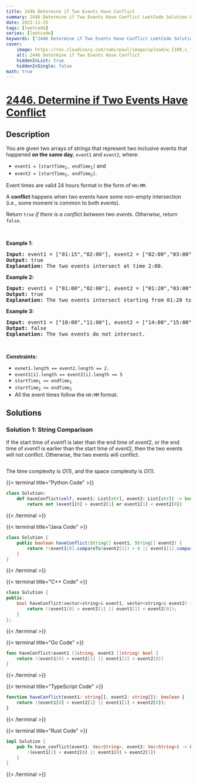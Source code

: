 ```yaml
---
title: 2446 Determine if Two Events Have Conflict
summary: 2446 Determine if Two Events Have Conflict LeetCode Solution Explained
date: 2022-11-25
tags: [leetcode]
series: [leetcode]
keywords: ["2446 Determine if Two Events Have Conflict LeetCode Solution Explained in all languages", "2446 Determine if Two Events Have Conflict", "LeetCode", "leetcode solution in Python3 C++ Java Go PHP Ruby Swift TypeScript Rust C# JavaScript C", "GeeksforGeeks", "InterviewBit", "Coding Ninjas", "HackerRank", "HackerEarth", "CodeChef", "TopCoder", "AlgoExpert", "freeCodeCamp", "Codeforces", "GitHub", "AtCoder", "Samir Paul"]
cover:
    image: https://res.cloudinary.com/samirpaul/image/upload/w_1100,c_fit,co_rgb:FFFFFF,l_text:Arial_75_bold:2446 Determine if Two Events Have Conflict - Solution Explained/problem-solving.webp
    alt: 2446 Determine if Two Events Have Conflict
    hiddenInList: true
    hiddenInSingle: false
math: true
---
```



# [2446. Determine if Two Events Have Conflict](https://leetcode.com/problems/determine-if-two-events-have-conflict)


## Description

<p>You are given two arrays of strings that represent two inclusive events that happened <strong>on the same day</strong>, <code>event1</code> and <code>event2</code>, where:</p>

<ul>
	<li><code>event1 = [startTime<sub>1</sub>, endTime<sub>1</sub>]</code> and</li>
	<li><code>event2 = [startTime<sub>2</sub>, endTime<sub>2</sub>]</code>.</li>
</ul>

<p>Event times are valid 24 hours format in the form of <code>HH:MM</code>.</p>

<p>A <strong>conflict</strong> happens when two events have some non-empty intersection (i.e., some moment is common to both events).</p>

<p>Return <code>true</code><em> if there is a conflict between two events. Otherwise, return </em><code>false</code>.</p>

<p>&nbsp;</p>
<p><strong class="example">Example 1:</strong></p>

<pre>
<strong>Input:</strong> event1 = [&quot;01:15&quot;,&quot;02:00&quot;], event2 = [&quot;02:00&quot;,&quot;03:00&quot;]
<strong>Output:</strong> true
<strong>Explanation:</strong> The two events intersect at time 2:00.
</pre>

<p><strong class="example">Example 2:</strong></p>

<pre>
<strong>Input:</strong> event1 = [&quot;01:00&quot;,&quot;02:00&quot;], event2 = [&quot;01:20&quot;,&quot;03:00&quot;]
<strong>Output:</strong> true
<strong>Explanation:</strong> The two events intersect starting from 01:20 to 02:00.
</pre>

<p><strong class="example">Example 3:</strong></p>

<pre>
<strong>Input:</strong> event1 = [&quot;10:00&quot;,&quot;11:00&quot;], event2 = [&quot;14:00&quot;,&quot;15:00&quot;]
<strong>Output:</strong> false
<strong>Explanation:</strong> The two events do not intersect.
</pre>

<p>&nbsp;</p>
<p><strong>Constraints:</strong></p>

<ul>
	<li><code>evnet1.length == event2.length == 2.</code></li>
	<li><code>event1[i].length == event2[i].length == 5</code></li>
	<li><code>startTime<sub>1</sub> &lt;= endTime<sub>1</sub></code></li>
	<li><code>startTime<sub>2</sub> &lt;= endTime<sub>2</sub></code></li>
	<li>All the event times follow the <code>HH:MM</code> format.</li>
</ul>

## Solutions

### Solution 1: String Comparison

If the start time of $event1$ is later than the end time of $event2$, or the end time of $event1$ is earlier than the start time of $event2$, then the two events will not conflict. Otherwise, the two events will conflict.

<img alt="" src="https://spcdn.pages.dev/leetcode/problems/2446.Determine%20if%20Two%20Events%20Have%20Conflict/images/event.png" />

The time complexity is $O(1)$, and the space complexity is $O(1)$.

<!-- tabs:start -->

{{< terminal title="Python Code" >}}
```python
class Solution:
    def haveConflict(self, event1: List[str], event2: List[str]) -> bool:
        return not (event1[0] > event2[1] or event1[1] < event2[0])
```
{{< /terminal >}}

{{< terminal title="Java Code" >}}
```java
class Solution {
    public boolean haveConflict(String[] event1, String[] event2) {
        return !(event1[0].compareTo(event2[1]) > 0 || event1[1].compareTo(event2[0]) < 0);
    }
}
```
{{< /terminal >}}

{{< terminal title="C++ Code" >}}
```cpp
class Solution {
public:
    bool haveConflict(vector<string>& event1, vector<string>& event2) {
        return !(event1[0] > event2[1] || event1[1] < event2[0]);
    }
};
```
{{< /terminal >}}

{{< terminal title="Go Code" >}}
```go
func haveConflict(event1 []string, event2 []string) bool {
	return !(event1[0] > event2[1] || event1[1] < event2[0])
}
```
{{< /terminal >}}

{{< terminal title="TypeScript Code" >}}
```ts
function haveConflict(event1: string[], event2: string[]): boolean {
    return !(event1[0] > event2[1] || event1[1] < event2[0]);
}
```
{{< /terminal >}}

{{< terminal title="Rust Code" >}}
```rust
impl Solution {
    pub fn have_conflict(event1: Vec<String>, event2: Vec<String>) -> bool {
        !(event1[1] < event2[0] || event1[0] > event2[1])
    }
}
```
{{< /terminal >}}

<!-- tabs:end -->

<!-- end -->

